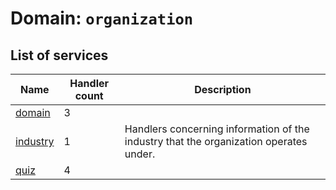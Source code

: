 # Domain: `organization`

<!--- #region short-description --->

<!--- Add one sentence description of the _product_ this domain defines. See to [Domain naming](../README.md#Domains) for further details. --->

<!--- #endregion short-description --->
<!--- DO NOT EDIT UNDER THIS LINE, AUTOGENERATED CONTENT --->

<!---
 The table is generated with a script that is run after handlertree generation.
 You can run the generation manually by running `yarn generate:handlerdocs`
--->

## List of services

| Name                             | Handler count | Description                                                                                                                                                     |
| -------------------------------- | ------------- | --------------------------------------------------------------------------------------------------------------------------------------------------------------- |
| [domain](./domain/README.md)     | 3             | <!--- Add one sentence description of the business logic concerns this service has. See to [Service naming](../../README.md#Services) for further details. ---> |
| [industry](./industry/README.md) | 1             | Handlers concerning information of the industry that the organization operates under.                                                                           |
| [quiz](./quiz/README.md)         | 4             | <!--- Add one sentence description of the business logic concerns this service has. See to [Service naming](../../README.md#Services) for further details. ---> |
